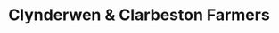 ---
title: "Clynderwen & Clarbeston Farmers"
url: /clynderwen/clynderwen-und-clarbeston-farmers/
shop: Landwirtschaftlich
---